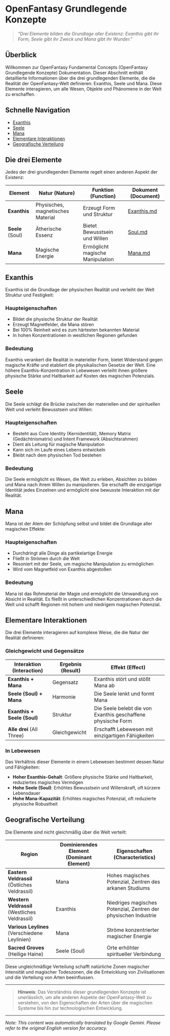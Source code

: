 # OpenFantasy Grundlegende Konzepte

> *"Drei Elemente bilden die Grundlage aller Existenz: Exanthis gibt ihr Form, Seele gibt ihr Zweck und Mana gibt ihr Wunder."*

## Überblick

Willkommen zur OpenFantasy Fundamental Concepts (OpenFantasy Grundlegende Konzepte) Dokumentation. Dieser Abschnitt enthält detaillierte Informationen über die drei grundlegenden Elemente, die die Realität der OpenFantasy-Welt definieren: Exanthis, Seele und Mana. Diese Elemente interagieren, um alle Wesen, Objekte und Phänomene in der Welt zu erschaffen.

## Schnelle Navigation

- [Exanthis](#exanthis)
- [Seele](#seele)
- [Mana](#mana)
- [Elementare Interaktionen](#elemental-interactions)
- [Geografische Verteilung](#geographical-distribution)

## Die drei Elemente

Jedes der drei grundlegenden Elemente regelt einen anderen Aspekt der Existenz:

| Element | Natur (Nature) | Funktion (Function) | Dokument (Document) |
|---------|--------|----------|----------|
| **Exanthis** | Physisches, magnetisches Material | Erzeugt Form und Struktur | [Exanthis.md](Exanthis.md) |
| **Seele** (Soul) | Ätherische Essenz | Bietet Bewusstsein und Willen | [Soul.md](Soul.md) |
| **Mana** | Magische Energie | Ermöglicht magische Manipulation | [Mana.md](Mana.md) |

## Exanthis

Exanthis ist die Grundlage der physischen Realität und verleiht der Welt Struktur und Festigkeit:

### Haupteigenschaften

- Bildet die physische Struktur der Realität
- Erzeugt Magnetfelder, die Mana stören
- Bei 100% Reinheit wird es zum härtesten bekannten Material
- In hohen Konzentrationen in westlichen Regionen gefunden

### Bedeutung

Exanthis verankert die Realität in materieller Form, bietet Widerstand gegen magische Kräfte und etabliert die physikalischen Gesetze der Welt. Eine höhere Exanthis-Konzentration in Lebewesen verleiht ihnen größere physische Stärke und Haltbarkeit auf Kosten des magischen Potenzials.

## Seele

Die Seele schlägt die Brücke zwischen der materiellen und der spirituellen Welt und verleiht Bewusstsein und Willen:

### Haupteigenschaften

- Besteht aus Core Identity (Kernidentität), Memory Matrix (Gedächtnismatrix) und Intent Framework (Absichtsrahmen)
- Dient als Leitung für magische Manipulation
- Kann sich im Laufe eines Lebens entwickeln
- Bleibt nach dem physischen Tod bestehen

### Bedeutung

Die Seele ermöglicht es Wesen, die Welt zu erleben, Absichten zu bilden und Mana nach ihrem Willen zu manipulieren. Sie erschafft die einzigartige Identität jedes Einzelnen und ermöglicht eine bewusste Interaktion mit der Realität.

## Mana

Mana ist der Atem der Schöpfung selbst und bildet die Grundlage aller magischen Effekte:

### Haupteigenschaften

- Durchdringt alle Dinge als partikelartige Energie
- Fließt in Strömen durch die Welt
- Resoniert mit der Seele, um magische Manipulation zu ermöglichen
- Wird vom Magnetfeld von Exanthis abgestoßen

### Bedeutung

Mana ist das Rohmaterial der Magie und ermöglicht die Umwandlung von Absicht in Realität. Es fließt in unterschiedlichen Konzentrationen durch die Welt und schafft Regionen mit hohem und niedrigem magischen Potenzial.

## Elementare Interaktionen

Die drei Elemente interagieren auf komplexe Weise, die die Natur der Realität definieren:

### Gleichgewicht und Gegensätze

| Interaktion (Interaction) | Ergebnis (Result) | Effekt (Effect) |
|-------------|--------|--------|
| **Exanthis + Mana** | Gegensatz | Exanthis stört und stößt Mana ab |
| **Seele (Soul) + Mana** | Harmonie | Die Seele lenkt und formt Mana |
| **Exanthis + Seele (Soul)** | Struktur | Die Seele belebt die von Exanthis geschaffene physische Form |
| **Alle drei** (All Three) | Gleichgewicht | Erschafft Lebewesen mit einzigartigen Fähigkeiten |

### In Lebewesen

Das Verhältnis dieser Elemente in einem Lebewesen bestimmt dessen Natur und Fähigkeiten:

- **Hoher Exanthis-Gehalt**: Größere physische Stärke und Haltbarkeit, reduziertes magisches Vermögen
- **Hohe Seele (Soul)**: Erhöhtes Bewusstsein und Willenskraft, oft kürzere Lebensdauer
- **Hohe Mana-Kapazität**: Erhöhtes magisches Potenzial, oft reduzierte physische Robustheit

## Geografische Verteilung

Die Elemente sind nicht gleichmäßig über die Welt verteilt:

| Region | Dominierendes Element (Dominant Element) | Eigenschaften (Characteristics) |
|--------|------------------|-----------------|
| **Eastern Veldrassil** (Östliches Veldrassil) | Mana | Hohes magisches Potenzial, Zentren des arkanen Studiums |
| **Western Veldrassil** (Westliches Veldrassil) | Exanthis | Niedriges magisches Potenzial, Zentren der physischen Industrie |
| **Various Leylines** (Verschiedene Leylinien) | Mana | Ströme konzentrierter magischer Energie |
| **Sacred Groves** (Heilige Haine) | Seele (Soul) | Orte erhöhter spiritueller Verbindung |

Diese ungleichmäßige Verteilung schafft natürliche Zonen magischer Intensität und magischer Todeszonen, die die Entwicklung von Zivilisationen und die Verteilung von Arten beeinflussen.

---

> **Hinweis**: Das Verständnis dieser grundlegenden Konzepte ist unerlässlich, um alle anderen Aspekte der OpenFantasy-Welt zu verstehen, von den Eigenschaften der Arten über die magischen Systeme bis hin zur technologischen Entwicklung.


---
_Note: This content was automatically translated by Google Gemini. Please refer to the original English version for accuracy._